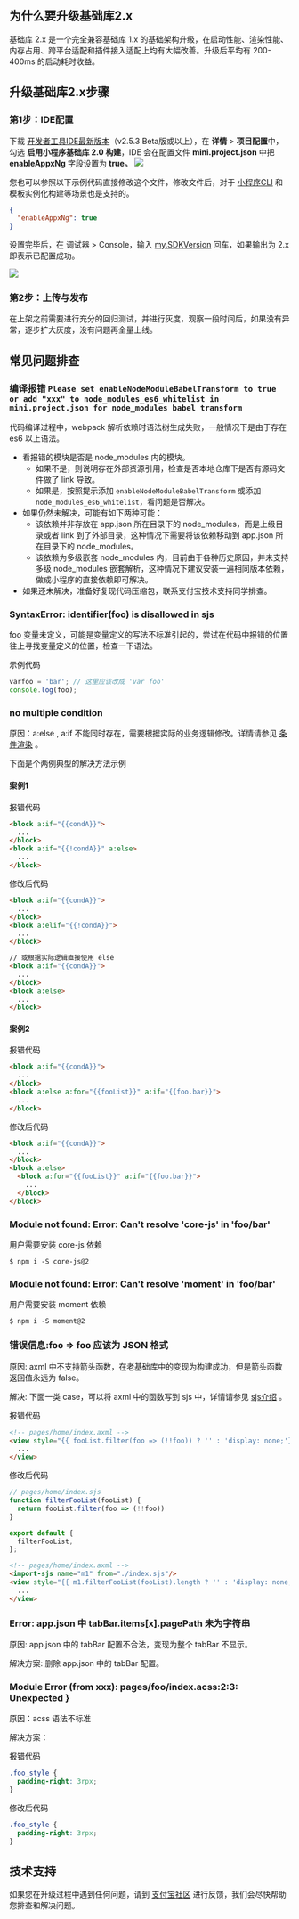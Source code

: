 ## 为什么要升级基础库2.x
基础库 2.x 是一个完全兼容基础库 1.x 的基础架构升级，在启动性能、渲染性能、内存占用、跨平台适配和插件接入适配上均有大幅改善。升级后平均有 200-400ms 的启动耗时收益。

## 升级基础库2.x步骤

### 第1步：IDE配置
下载 [开发者工具IDE最新版本](https://opendocs.alipay.com/mini/ide/download)（v2.5.3 Beta版或以上），在 **详情** > **项目配置**中，勾选 **启用小程序基础库 2.0 构建**，IDE 会在配置文件 **mini.project.json** 中把 **enableAppxNg** 字段设置为 **true。**
![](https://intranetproxy.alipay.com/skylark/lark/0/2020/png/1613/1606995038886-b0d2e309-fac5-42ae-bea4-ddbf3ecc4e8c.png#align=left&display=inline&height=538&margin=%5Bobject%20Object%5D&originHeight=1076&originWidth=2044&status=done&style=none&width=1022)

您也可以参照以下示例代码直接修改这个文件，修改文件后，对于 [小程序CLI](https://opendocs.alipay.com/mini/miniu/intro) 和模板实例化构建等场景也是支持的。
```json
{
  "enableAppxNg": true
}
```

设置完毕后，在 调试器 > Console，输入 [my.SDKVersion](https://opendocs.alipay.com/mini/api/sdk-version) 回车，如果输出为 2.x 即表示已配置成功。


![](https://intranetproxy.alipay.com/skylark/lark/0/2020/png/1613/1606995293650-cd6af760-b5f2-4ba9-ab6b-902da6059b31.png#align=left&display=inline&height=159&margin=%5Bobject%20Object%5D&originHeight=318&originWidth=2050&status=done&style=stroke&width=1025)

### 第2步：上传与发布
在上架之前需要进行充分的回归测试，并进行灰度，观察一段时间后，如果没有异常，逐步扩大灰度，没有问题再全量上线。

## 常见问题排查

### 编译报错 ` Please set enableNodeModuleBabelTransform to true or add "xxx" to node_modules_es6_whitelist in mini.project.json for node_modules babel transform `
代码编译过程中，webpack 解析依赖时语法树生成失败，一般情况下是由于存在 es6 以上语法。
* 看报错的模块是否是 node_modules 内的模块。
    * 如果不是，则说明存在外部资源引用，检查是否本地仓库下是否有源码文件做了 link 导致。
    * 如果是，按照提示添加 ` enableNodeModuleBabelTransform ` 或添加 ` node_modules_es6_whitelist `，看问题是否解决。
* 如果仍然未解决，可能有如下两种可能：
    * 该依赖并非存放在 app.json 所在目录下的 node_modules，而是上级目录或者 link 到了外部目录，这种情况下需要将该依赖移动到 app.json 所在目录下的 node_modules。
    * 该依赖为多级嵌套 node_modules 内，目前由于各种历史原因，并未支持多级 node_modules 嵌套解析，这种情况下建议安装一遍相同版本依赖，做成小程序的直接依赖即可解决。
* 如果还未解决，准备好复现代码压缩包，联系支付宝技术支持同学排查。

### SyntaxError: identifier(foo) is disallowed in sjs
foo 变量未定义，可能是变量定义的写法不标准引起的，尝试在代码中报错的位置往上寻找变量定义的位置，检查一下语法。

示例代码
```JavaScript
varfoo = 'bar'; // 这里应该改成 'var foo'
console.log(foo);
```
### no multiple condition
原因：a:else , a:if 不能同时存在，需要根据实际的业务逻辑修改。详情请参见 [条件渲染](https://opendocs.alipay.com/mini/framework/conditional-render) 。

下面是个两例典型的解决方法示例

#### 案例1

报错代码
```HTML
<block a:if="{{condA}}">
  ...
</block>
<block a:if="{{!condA}}" a:else>
  ...
</block>
```
修改后代码
```HTML
<block a:if="{{condA}}">
  ...
</block>
<block a:elif="{{!condA}}">
  ...
</block>

// 或根据实际逻辑直接使用 else
<block a:if="{{condA}}">
  ...
</block>
<block a:else>
  ...
</block>
```
#### 案例2 

报错代码
```HTML
<block a:if="{{condA}}">
  ...
</block>
<block a:else a:for="{{fooList}}" a:if="{{foo.bar}}">
  ...
</block>
```
修改后代码
```HTML
<block a:if="{{condA}}">
  ...
</block>
<block a:else>
  <block a:for="{{fooList}}" a:if="{{foo.bar}}">
    ...
  </block>
</block>
```
### Module not found: Error: Can't resolve 'core-js' in 'foo/bar'
用户需要安装 core-js 依赖
```shell
$ npm i -S core-js@2
```
### Module not found: Error: Can't resolve 'moment' in 'foo/bar'
用户需要安装 moment 依赖
```shell
$ npm i -S moment@2
```
### 错误信息:foo => foo 应该为 JSON 格式
原因: axml 中不支持箭头函数，在老基础库中的变现为构建成功，但是箭头函数返回值永远为 false。

解决: 下面一类 case，可以将 axml 中的函数写到 sjs 中，详情请参见 [sjs介绍](https://opendocs.alipay.com/mini/framework/sjs) 。

报错代码
```HTML
<!-- pages/home/index.axml -->
<view style="{{ fooList.filter(foo => (!!foo)) ? '' : 'display: none;'}}">
  ...
</view>
```
修改后代码
```JavaScript
// pages/home/index.sjs
function filterFooList(fooList) {
  return fooList.filter(foo => (!!foo))
}

export default {
  filterFooList,
};
```
```HTML
<!-- pages/home/index.axml -->
<import-sjs name="m1" from="./index.sjs"/>
<view style="{{ m1.filterFooList(fooList).length ? '' : 'display: none;'}}">
  ...
</view>
```
### Error: app.json 中 tabBar.items[x].pagePath 未为字符串
原因: app.json 中的 tabBar 配置不合法，变现为整个 tabBar 不显示。

解决方案: 删除 app.json 中的 tabBar 配置。
### Module Error (from xxx): pages/foo/index.acss:2:3: Unexpected }
原因：acss 语法不标准

解决方案：

报错代码
```CSS
.foo_style {
  padding-right: 3rpx;
} 
```
修改后代码
```CSS
.foo_style {
  padding-right: 3rpx;
}
```
## 技术支持
如果您在升级过程中遇到任何问题，请到 [支付宝社区](https://forum.alipay.com/mini-app/channel/800001) 进行反馈，我们会尽快帮助您排查和解决问题。
